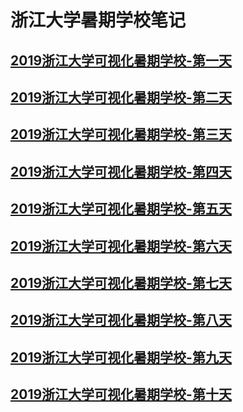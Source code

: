 # 浙江大学暑期学校笔记
## [2019浙江大学可视化暑期学校-第一天](/first_day_file/first_day_notes.md)
## [2019浙江大学可视化暑期学校-第二天](/second_day_file/second_day_notes.md)
## [2019浙江大学可视化暑期学校-第三天](/third_day_files/third_day_files.md)
## [2019浙江大学可视化暑期学校-第四天](/fourth_day_files/fourth_day_notes.md)
## [2019浙江大学可视化暑期学校-第五天](/fifth_day_files/fifth_day_notes.md)
## [2019浙江大学可视化暑期学校-第六天](/six_day_files/sixth_day_notes.md)
## [2019浙江大学可视化暑期学校-第七天](/seven_day_files/seventh_day_notes.md)
## [2019浙江大学可视化暑期学校-第八天](/eighth_day_files/eighth_day_readme.md)
## [2019浙江大学可视化暑期学校-第九天](/ninth_day_files/ninth_day_notes.md)
## [2019浙江大学可视化暑期学校-第十天](/tenth_day_files/tenth_day_notes.md)

